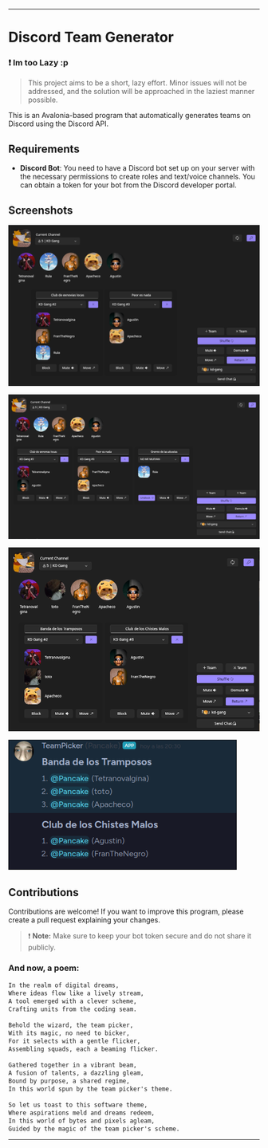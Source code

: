 ___
# Discord Team Generator

### :exclamation:  Im too Lazy :p 
> This project aims to be a short, lazy effort. Minor issues will not be addressed, and the solution will be approached in the laziest manner possible.

This is an Avalonia-based program that automatically generates teams on Discord using the Discord API.

## Requirements

- **Discord Bot**: You need to have a Discord bot set up on your server with the necessary permissions to create roles and text/voice channels. You can obtain a token for your bot from the Discord developer portal.

## Screenshots

![image](DiscordTeamPicker/images/image.png)

![image](DiscordTeamPicker/images/image2.png)

![image](DiscordTeamPicker/images/image3.png)

![image](DiscordTeamPicker/images/image4.png)

## Contributions

Contributions are welcome! If you want to improve this program, please create a pull request explaining your changes.

> :exclamation: **Note:** Make sure to keep your bot token secure and do not share it publicly.

### And now, a poem:
```
In the realm of digital dreams,
Where ideas flow like a lively stream,
A tool emerged with a clever scheme,
Crafting units from the coding seam.

Behold the wizard, the team picker,
With its magic, no need to bicker,
For it selects with a gentle flicker,
Assembling squads, each a beaming flicker.

Gathered together in a vibrant beam,
A fusion of talents, a dazzling gleam,
Bound by purpose, a shared regime,
In this world spun by the team picker's theme.

So let us toast to this software theme,
Where aspirations meld and dreams redeem,
In this world of bytes and pixels agleam,
Guided by the magic of the team picker's scheme.
```
___